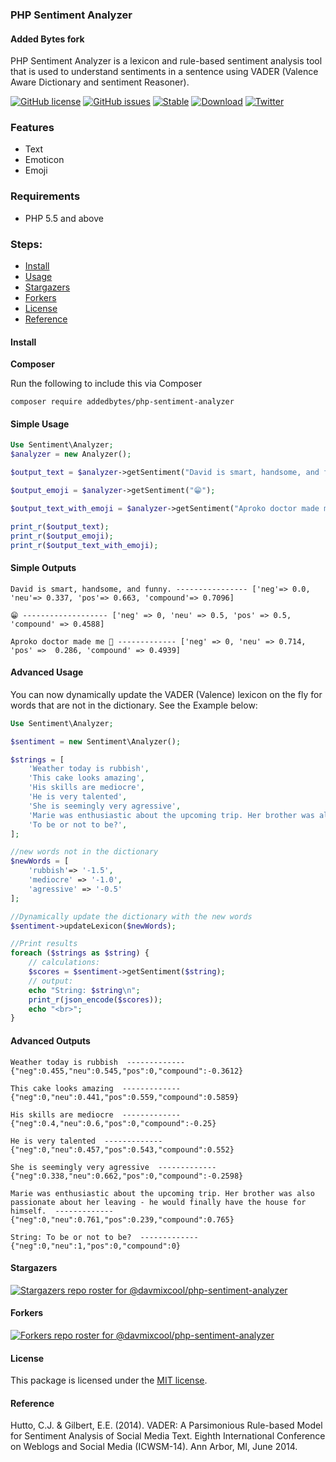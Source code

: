 ### PHP Sentiment Analyzer 
#### Added Bytes fork

PHP Sentiment Analyzer is a lexicon and rule-based sentiment analysis tool that is used to understand sentiments in a sentence using VADER \(Valence Aware Dictionary and sentiment Reasoner\).

[![GitHub license](https://img.shields.io/github/license/davmixcool/php-sentiment-analyzer.svg)](https://github.com/davmixcool/php-sentiment-analyzer/blob/master/LICENSE) [![GitHub issues](https://img.shields.io/github/issues/davmixcool/php-sentiment-analyzer.svg)](https://github.com/davmixcool/php-sentiment-analyzer/issues) [![Stable](https://poser.pugx.org/davmixcool/php-sentiment-analyzer/v/stable.svg)](https://poser.pugx.org/davmixcool/php-sentiment-analyzer/v/stable.svg) [![Download](https://poser.pugx.org/davmixcool/php-sentiment-analyzer/d/total.svg)](https://poser.pugx.org/davmixcool/php-sentiment-analyzer/d/total.svg) [![Twitter](https://img.shields.io/twitter/url/https/github.com/davmixcool/php-sentiment-analyzer.svg?style=social)](https://twitter.com/intent/tweet?text=Wow:&url=https%3A%2F%2Fgithub.com%2Fdavmixcool%2Fphp-sentiment-analyzer)

### Features

* Text
* Emoticon
* Emoji

### Requirements

* PHP 5.5 and above

### Steps:

* [Install](./#install)
* [Usage](./#usage)
* [Stargazers](./#stargazers)
* [Forkers](./#forkers)
* [License](./#license)
* [Reference](./#reference)

#### Install

**Composer**

Run the following to include this via Composer

```text
composer require addedbytes/php-sentiment-analyzer
```

#### Simple Usage

```php
Use Sentiment\Analyzer;
$analyzer = new Analyzer(); 

$output_text = $analyzer->getSentiment("David is smart, handsome, and funny.");

$output_emoji = $analyzer->getSentiment("😁");

$output_text_with_emoji = $analyzer->getSentiment("Aproko doctor made me 🤣.");

print_r($output_text);
print_r($output_emoji);
print_r($output_text_with_emoji);
```

#### Simple Outputs

```text
David is smart, handsome, and funny. ---------------- ['neg'=> 0.0, 'neu'=> 0.337, 'pos'=> 0.663, 'compound'=> 0.7096]

😁 ------------------- ['neg' => 0, 'neu' => 0.5, 'pos' => 0.5, 'compound' => 0.4588]

Aproko doctor made me 🤣 ------------- ['neg' => 0, 'neu' => 0.714, 'pos' =>  0.286, 'compound' => 0.4939]
```

#### Advanced Usage

You can now dynamically update the VADER \(Valence\) lexicon on the fly for words that are not in the dictionary. See the Example below:

```php
Use Sentiment\Analyzer;

$sentiment = new Sentiment\Analyzer();

$strings = [
    'Weather today is rubbish',
    'This cake looks amazing',
    'His skills are mediocre',
    'He is very talented',
    'She is seemingly very agressive',
    'Marie was enthusiastic about the upcoming trip. Her brother was also passionate about her leaving - he would finally have the house for himself.',
    'To be or not to be?',
];

//new words not in the dictionary
$newWords = [
    'rubbish'=> '-1.5',
    'mediocre' => '-1.0',
    'agressive' => '-0.5'
];

//Dynamically update the dictionary with the new words
$sentiment->updateLexicon($newWords);

//Print results
foreach ($strings as $string) {
    // calculations:
    $scores = $sentiment->getSentiment($string);
    // output:
    echo "String: $string\n";
    print_r(json_encode($scores));
    echo "<br>";
}
```

#### Advanced Outputs

```text
Weather today is rubbish  ------------- {"neg":0.455,"neu":0.545,"pos":0,"compound":-0.3612} 

This cake looks amazing  ------------- {"neg":0,"neu":0.441,"pos":0.559,"compound":0.5859}

His skills are mediocre  ------------- {"neg":0.4,"neu":0.6,"pos":0,"compound":-0.25}

He is very talented  ------------- {"neg":0,"neu":0.457,"pos":0.543,"compound":0.552}

She is seemingly very agressive  ------------- {"neg":0.338,"neu":0.662,"pos":0,"compound":-0.2598}

Marie was enthusiastic about the upcoming trip. Her brother was also passionate about her leaving - he would finally have the house for himself.  ------------- {"neg":0,"neu":0.761,"pos":0.239,"compound":0.765}

String: To be or not to be?  ------------- {"neg":0,"neu":1,"pos":0,"compound":0}
```

#### Stargazers

[![Stargazers repo roster for @davmixcool/php-sentiment-analyzer](https://reporoster.com/stars/davmixcool/php-sentiment-analyzer)](https://github.com/davmixcool/php-sentiment-analyzer/stargazers)

#### Forkers

[![Forkers repo roster for @davmixcool/php-sentiment-analyzer](https://reporoster.com/forks/davmixcool/php-sentiment-analyzer)](https://github.com/davmixcool/php-sentiment-analyzer/network/members)

#### License

This package is licensed under the [MIT license](https://github.com/davmixcool/php-sentiment-analyzer/blob/master/LICENSE).

#### Reference

Hutto, C.J. & Gilbert, E.E. \(2014\). VADER: A Parsimonious Rule-based Model for Sentiment Analysis of Social Media Text. Eighth International Conference on Weblogs and Social Media \(ICWSM-14\). Ann Arbor, MI, June 2014.

